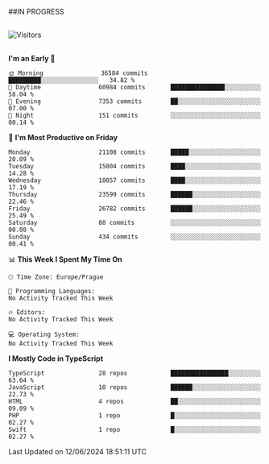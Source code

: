 ##IN PROGRESS
##
![Visitors](https://komarev.com/ghpvc/?username=petrbui&style=for-the-badge&label=Visitors+👀)



##
<!--
[![My GitHub stats](https://github-readme-stats.vercel.app/api?username=petrbui&theme=github_dark)](https://github.com/anuraghazra/github-readme-stats)

[![My wakatime stats](https://github-readme-stats.vercel.app/api/wakatime?username=petrbui&theme=github_dark)](https://github.com/anuraghazra/github-readme-stats)
-->
<!--START_SECTION:waka-->
**I'm an Early 🐤** 

```text
🌞 Morning                36584 commits       █████████░░░░░░░░░░░░░░░░   34.82 % 
🌆 Daytime                60984 commits       ███████████████░░░░░░░░░░   58.04 % 
🌃 Evening                7353 commits        ██░░░░░░░░░░░░░░░░░░░░░░░   07.00 % 
🌙 Night                  151 commits         ░░░░░░░░░░░░░░░░░░░░░░░░░   00.14 % 
```
📅 **I'm Most Productive on Friday** 

```text
Monday                   21108 commits       █████░░░░░░░░░░░░░░░░░░░░   20.09 % 
Tuesday                  15004 commits       ████░░░░░░░░░░░░░░░░░░░░░   14.28 % 
Wednesday                18057 commits       ████░░░░░░░░░░░░░░░░░░░░░   17.19 % 
Thursday                 23599 commits       ██████░░░░░░░░░░░░░░░░░░░   22.46 % 
Friday                   26782 commits       ██████░░░░░░░░░░░░░░░░░░░   25.49 % 
Saturday                 88 commits          ░░░░░░░░░░░░░░░░░░░░░░░░░   00.08 % 
Sunday                   434 commits         ░░░░░░░░░░░░░░░░░░░░░░░░░   00.41 % 
```


📊 **This Week I Spent My Time On** 

```text
🕑︎ Time Zone: Europe/Prague

💬 Programming Languages: 
No Activity Tracked This Week

🔥 Editors: 
No Activity Tracked This Week

💻 Operating System: 
No Activity Tracked This Week
```

**I Mostly Code in TypeScript** 

```text
TypeScript               28 repos            ████████████████░░░░░░░░░   63.64 % 
JavaScript               10 repos            ██████░░░░░░░░░░░░░░░░░░░   22.73 % 
HTML                     4 repos             ██░░░░░░░░░░░░░░░░░░░░░░░   09.09 % 
PHP                      1 repo              █░░░░░░░░░░░░░░░░░░░░░░░░   02.27 % 
Swift                    1 repo              █░░░░░░░░░░░░░░░░░░░░░░░░   02.27 % 
```




 Last Updated on 12/06/2024 18:51:11 UTC
<!--END_SECTION:waka-->
